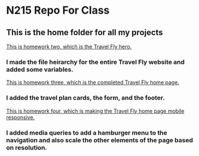 # N215 Repo For Class

## This is the home folder for all my projects

[This is homework two, which is the Travel Fly hero.](https://rydeal.github.io/215-repo/homework/homeworkTwo/travelfly-hero/index.html)

### I made the file heirarchy for the entire Travel Fly website and added some variables.

[This is homework three, which is the completed Travel Fly home page.](https://rydeal.github.io/215-repo/homework/homeworkThree/)

### I added the travel plan cards, the form, and the footer.

[This is homework four, which is making the Travel Fly home page mobile responsive.](https://rydeal.github.io/215-repo/homework/homeworkFour/index.html)

### I added media queries to add a hamburger menu to the navigation and also scale the other elements of the page based on resolution.